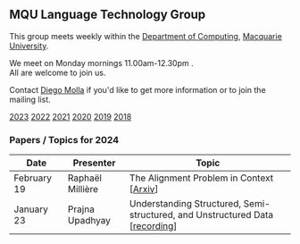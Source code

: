
## MQU Language Technology Group


This group meets weekly within the
[Department of Computing](http://comp.mq.edu.au), [Macquarie University](https://www.mq.edu.au/).

We meet on Monday mornings 11.00am-12.30pm
.  
All are welcome to join us.

Contact [Diego Molla](http://web.science.mq.edu.au/~diego/) if you'd like to get more information or to join the mailing list. 

[2023](/2023/README.md) [2022](/2022/README.md) [2021](/2021/README.md) [2020](/2020/README.md) [2019](/2019/README.md) [2018](/2018/README.md)

### Papers / Topics for 2024

Date | Presenter | Topic
----- | --------- | -----
February 19 &nbsp;&nbsp; | Raphaël Millière | The Alignment Problem in Context [[Arxiv](https://arxiv.org/abs/2311.02147)]
January 23 &nbsp;&nbsp; | Prajna Upadhyay | Understanding Structured, Semi-structured, and Unstructured Data [[recording](https://macquarie.zoom.us/rec/share/zb1roCW1m7iGzURS7DnsGXixIcdze0a_l-LYwnjavqkD_saMc3kSFTTghKGtI_Lq.3wrHfYqtAFzQVTKJ)]

